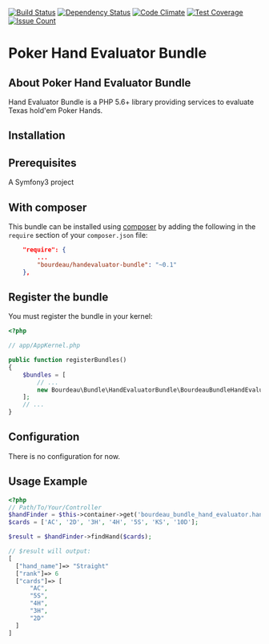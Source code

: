 
[![Build Status](https://travis-ci.org/bourdeau/handevaluator-bundle.svg?branch=master)](https://travis-ci.org/bourdeau/handevaluator-bundle) [![Dependency Status](https://www.versioneye.com/user/projects/573d8c62ce8d0e004130bde4/badge.svg?style=flat)](https://www.versioneye.com/user/projects/573d8c62ce8d0e004130bde4) [![Code Climate](https://codeclimate.com/github/bourdeau/handevaluator-bundle/badges/gpa.svg)](https://codeclimate.com/github/bourdeau/handevaluator-bundle) [![Test Coverage](https://codeclimate.com/github/bourdeau/handevaluator-bundle/badges/coverage.svg)](https://codeclimate.com/github/bourdeau/handevaluator-bundle/coverage) [![Issue Count](https://codeclimate.com/github/bourdeau/handevaluator-bundle/badges/issue_count.svg)](https://codeclimate.com/github/bourdeau/handevaluator-bundle)


Poker Hand Evaluator Bundle
========

About Poker Hand Evaluator Bundle
---------------

Hand Evaluator Bundle is a PHP 5.6+ library providing services to evaluate Texas hold'em Poker Hands.

Installation
------------

## Prerequisites

A Symfony3 project

## With composer

This bundle can be installed using [composer](http://getcomposer.org) by adding the following in the `require` section of your `composer.json` file:

``` json
    "require": {
        ...
        "bourdeau/handevaluator-bundle": "~0.1"
    },
```

## Register the bundle

You must register the bundle in your kernel:

``` php
<?php

// app/AppKernel.php

public function registerBundles()
{
    $bundles = [
        // ...
        new Bourdeau\Bundle\HandEvaluatorBundle\BourdeauBundleHandEvaluatorBundle(),
    ];
    // ...
}
```

Configuration
-------------
There is no configuration for now.


Usage Example
-------------
``` php
<?php
// Path/To/Your/Controller
$handFinder = $this->container->get('bourdeau_bundle_hand_evaluator.handfinder');
$cards = ['AC', '2D', '3H', '4H', '5S', 'KS', '10D'];

$result = $handFinder->findHand($cards);

// $result will output:
[
  ["hand_name"]=> "Straight"
  ["rank"]=> 6
  ["cards"]=> [
      "AC",
      "5S",
      "4H",
      "3H",
      "2D"
  ]
]
```

